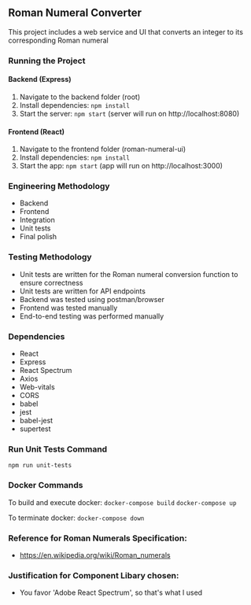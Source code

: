 ## Roman Numeral Converter

This project includes a web service and UI that converts an integer to its corresponding Roman numeral

### Running the Project

#### Backend (Express)
1. Navigate to the backend folder (root)
2. Install dependencies: `npm install`
3. Start the server: `npm start` (server will run on http://localhost:8080)

#### Frontend (React)
1. Navigate to the frontend folder (roman-numeral-ui)
2. Install dependencies: `npm install`
3. Start the app: `npm start` (app will run on http://localhost:3000)

### Engineering Methodology
- Backend
- Frontend
- Integration
- Unit tests
- Final polish

### Testing Methodology
- Unit tests are written for the Roman numeral conversion function to ensure correctness
- Unit tests are written for API endpoints
- Backend was tested using postman/browser
- Frontend was tested manually
- End-to-end testing was performed manually

### Dependencies
- React
- Express
- React Spectrum
- Axios
- Web-vitals
- CORS
- babel
- jest
- babel-jest
- supertest

### Run Unit Tests Command
`npm run unit-tests`

### Docker Commands
To build and execute docker:
`docker-compose build`
`docker-compose up`

To terminate docker:
`docker-compose down`

### Reference for Roman Numerals Specification:
- https://en.wikipedia.org/wiki/Roman_numerals

### Justification for Component Libary chosen:
- You favor 'Adobe React Spectrum', so that's what I used